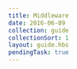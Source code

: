 ```yaml
---
title: Middleware
date: 2016-06-09
collection: guide
collectionSort: 1
layout: guide.hbs
pendingTask: true
---
```

